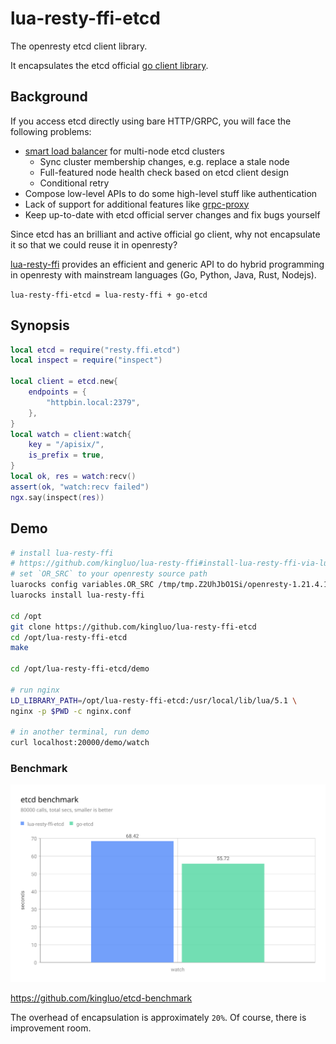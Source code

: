 # lua-resty-ffi-etcd

The openresty etcd client library.

It encapsulates the etcd official [go client library](https://pkg.go.dev/go.etcd.io/etcd/client/v3).

## Background

If you access etcd directly using bare HTTP/GRPC, you will face the following problems:

* [smart load balancer](https://etcd.io/docs/v3.5/learning/design-client/) for multi-node etcd clusters
  * Sync cluster membership changes, e.g. replace a stale node
  * Full-featured node health check based on etcd client design
  * Conditional retry
* Compose low-level APIs to do some high-level stuff like authentication
* Lack of support for additional features like [grpc-proxy](https://etcd.io/docs/v3.5/op-guide/grpc_proxy/#client-endpoint-synchronization-and-name-resolution)
* Keep up-to-date with etcd official server changes and fix bugs yourself

Since etcd has an brilliant and active official go client, why not encapsulate it so that we could reuse it in openresty?

[lua-resty-ffi](https://github.com/kingluo/lua-resty-ffi) provides an efficient and generic API to do hybrid programming
in openresty with mainstream languages (Go, Python, Java, Rust, Nodejs).

`lua-resty-ffi-etcd = lua-resty-ffi + go-etcd`

## Synopsis

```lua
local etcd = require("resty.ffi.etcd")
local inspect = require("inspect")

local client = etcd.new{
    endpoints = {
        "httpbin.local:2379",
    },
}
local watch = client:watch{
    key = "/apisix/",
    is_prefix = true,
}
local ok, res = watch:recv()
assert(ok, "watch:recv failed")
ngx.say(inspect(res))
```

## Demo

```bash
# install lua-resty-ffi
# https://github.com/kingluo/lua-resty-ffi#install-lua-resty-ffi-via-luarocks
# set `OR_SRC` to your openresty source path
luarocks config variables.OR_SRC /tmp/tmp.Z2UhJbO1Si/openresty-1.21.4.1
luarocks install lua-resty-ffi

cd /opt
git clone https://github.com/kingluo/lua-resty-ffi-etcd
cd /opt/lua-resty-ffi-etcd
make

cd /opt/lua-resty-ffi-etcd/demo

# run nginx
LD_LIBRARY_PATH=/opt/lua-resty-ffi-etcd:/usr/local/lib/lua/5.1 \
nginx -p $PWD -c nginx.conf

# in another terminal, run demo
curl localhost:20000/demo/watch
```

### Benchmark

![etcd_benchmark](etcd_benchmark.svg)

https://github.com/kingluo/etcd-benchmark

The overhead of encapsulation is approximately `20%`. Of course, there is improvement room.

